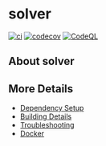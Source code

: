 # solver

[![ci](https://github.com/michael-veksler/solver/actions/workflows/ci.yml/badge.svg)](https://github.com/michael-veksler/solver/actions/workflows/ci.yml)
[![codecov](https://codecov.io/gh/michael-veksler/solver/branch/main/graph/badge.svg)](https://codecov.io/gh/michael-veksler/solver)
[![CodeQL](https://github.com/michael-veksler/solver/actions/workflows/codeql-analysis.yml/badge.svg)](https://github.com/michael-veksler/solver/actions/workflows/codeql-analysis.yml)

## About solver



## More Details

 * [Dependency Setup](README_dependencies.md)
 * [Building Details](README_building.md)
 * [Troubleshooting](README_troubleshooting.md)
 * [Docker](README_docker.md)

